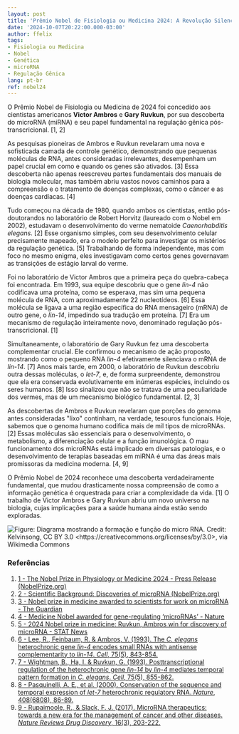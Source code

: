 ```yaml
---
layout: post
title: 'Prêmio Nobel de Fisiologia ou Medicina 2024: A Revolução Silenciosa do MicroRNA'
date: '2024-10-07T20:22:00.000-03:00'
author: ffelix
tags:
- Fisiologia ou Medicina
- Nobel
- Genética
- microRNA
- Regulação Gênica
lang: pt-br
ref: nobel24
---
```


O Prêmio Nobel de Fisiologia ou Medicina de 2024 foi concedido aos cientistas americanos **Victor Ambros** e **Gary Ruvkun**, por sua descoberta do microRNA (miRNA) e seu papel fundamental na regulação gênica pós-transcricional. [1, 2]
  <!--more-->

As pesquisas pioneiras de Ambros e Ruvkun revelaram uma nova e sofisticada camada de controle genético, demonstrando que pequenas moléculas de RNA, antes consideradas irrelevantes, desempenham um papel crucial em como e quando os genes são ativados. [3] Essa descoberta não apenas reescreveu partes fundamentais dos manuais de biologia molecular, mas também abriu vastos novos caminhos para a compreensão e o tratamento de doenças complexas, como o câncer e as doenças cardíacas. [4]

Tudo começou na década de 1980, quando ambos os cientistas, então pós-doutorandos no laboratório de Robert Horvitz (laureado com o Nobel em 2002), estudavam o desenvolvimento do verme nematoide *Caenorhabditis elegans*. [2] Esse organismo simples, com seu desenvolvimento celular precisamente mapeado, era o modelo perfeito para investigar os mistérios da regulação genética. [5] Trabalhando de forma independente, mas com foco no mesmo enigma, eles investigavam como certos genes governavam as transições de estágio larval do verme.

Foi no laboratório de Victor Ambros que a primeira peça do quebra-cabeça foi encontrada. Em 1993, sua equipe descobriu que o gene *lin-4* não codificava uma proteína, como se esperava, mas sim uma pequena molécula de RNA, com aproximadamente 22 nucleotídeos. [6] Essa molécula se ligava a uma região específica do RNA mensageiro (mRNA) de outro gene, o *lin-14*, impedindo sua tradução em proteína. [7] Era um mecanismo de regulação inteiramente novo, denominado regulação pós-transcricional. [1]

Simultaneamente, o laboratório de Gary Ruvkun fez uma descoberta complementar crucial. Ele confirmou o mecanismo de ação proposto, mostrando como o pequeno RNA *lin-4* efetivamente silenciava o mRNA de *lin-14*. [7] Anos mais tarde, em 2000, o laboratório de Ruvkun descobriu outra dessas moléculas, o *let-7*, e, de forma surpreendente, demonstrou que ela era conservada evolutivamente em inúmeras espécies, incluindo os seres humanos. [8] Isso sinalizou que não se tratava de uma peculiaridade dos vermes, mas de um mecanismo biológico fundamental. [2, 3]

As descobertas de Ambros e Ruvkun revelaram que porções do genoma antes consideradas "lixo" continham, na verdade, tesouros funcionais. Hoje, sabemos que o genoma humano codifica mais de mil tipos de microRNAs. [2] Essas moléculas são essenciais para o desenvolvimento, o metabolismo, a diferenciação celular e a função imunológica. O mau funcionamento dos microRNAs está implicado em diversas patologias, e o desenvolvimento de terapias baseadas em miRNA é uma das áreas mais promissoras da medicina moderna. [4, 9]

O Prêmio Nobel de 2024 reconhece uma descoberta verdadeiramente fundamental, que mudou drasticamente nossa compreensão de como a informação genética é orquestrada para criar a complexidade da vida. [1] O trabalho de Victor Ambros e Gary Ruvkun abriu um novo universo na biologia, cujas implicações para a saúde humana ainda estão sendo exploradas.

![Figure: Diagrama mostrando a formação e função do micro RNA. Credit: Kelvinsong, CC BY 3.0 &lt;https://creativecommons.org/licenses/by/3.0&gt;, via Wikimedia Commons](https://upload.wikimedia.org/wikipedia/commons/thumb/a/a7/MiRNA.svg/960px-MiRNA.svg.png?20190519102305)

### Referências

1. [1 - The Nobel Prize in Physiology or Medicine 2024 - Press Release (NobelPrize.org)](https://www.nobelprize.org/prizes/medicine/2024/press-release/)
2. [2 - Scientific Background: Discoveries of microRNA (NobelPrize.org)](https://www.nobelprize.org/prizes/medicine/2024/advanced-information/)
3. [3 - Nobel prize in medicine awarded to scientists for work on microRNA - The Guardian](https://www.theguardian.com/science/2024/oct/07/nobel-prize-in-medicine-awarded-to-scientists-for-work-on-microrna-victor-ambros-gary-ruvkun)
4. [4 - Medicine Nobel awarded for gene-regulating ‘microRNAs’ - Nature](https://www.nature.com/articles/d41586-024-03212-9)
5. [5 - 2024 Nobel prize in medicine: Ruvkun, Ambros win for discovery of microRNA - STAT News](https://www.statnews.com/2024/10/07/nobel-prize-medicine-ambros-ruvkun-awarded-prize/)
6. [6 - Lee, R., Feinbaum, R. & Ambros, V. (1993). The *C. elegans* heterochronic gene *lin-4* encodes small RNAs with antisense complementarity to *lin-14*. *Cell*, 75(5), 843-854.](https://doi.org/10.1016/0092-8674(93)90529-y)
7. [7 - Wightman, B., Ha, I. & Ruvkun, G. (1993). Posttranscriptional regulation of the heterochronic gene *lin-14* by *lin-4* mediates temporal pattern formation in *C. elegans*. *Cell*, 75(5), 855-862.](https://doi.org/10.1016/0092-8674(93)90530-4)
8. [8 - Pasquinelli, A. E., et al. (2000). Conservation of the sequence and temporal expression of *let-7* heterochronic regulatory RNA. *Nature*, 408(6808), 86-89.](https://doi.org/10.1038/35040556)
9. [9 - Rupaimoole, R., & Slack, F. J. (2017). MicroRNA therapeutics: towards a new era for the management of cancer and other diseases. *Nature Reviews Drug Discovery*, 16(3), 203-222.](https://doi.org/10.1038/nrd.2016.246)